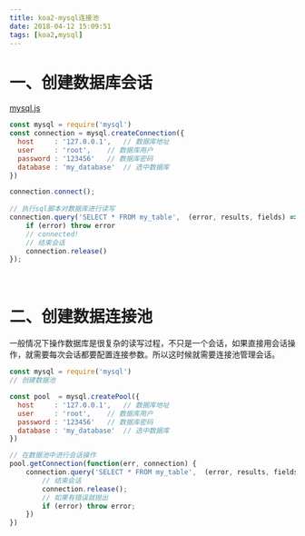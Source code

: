 ```yaml
---
title: koa2-mysql连接池
date: 2018-04-12 15:09:51
tags: [koa2,mysql]
---
```


# 一、创建数据库会话

[mysql.js](https://github.com/mysqljs/mysql#install)

```javascript
const mysql = require('mysql')
const connection = mysql.createConnection({
  host     : '127.0.0.1',   // 数据库地址
  user     : 'root',    // 数据库用户
  password : '123456'   // 数据库密码
  database : 'my_database'  // 选中数据库
})

connection.connect();
	
// 执行sql脚本对数据库进行读写 
connection.query('SELECT * FROM my_table',  (error, results, fields) => {
    if (error) throw error
    // connected! 
    // 结束会话
    connection.release() 
});
```

<br/>

# 二、创建数据连接池

一般情况下操作数据库是很复杂的读写过程，不只是一个会话，如果直接用会话操作，就需要每次会话都要配置连接参数。所以这时候就需要连接池管理会话。

```javascript
const mysql = require('mysql')
// 创建数据池

const pool  = mysql.createPool({
  host     : '127.0.0.1',   // 数据库地址
  user     : 'root',    // 数据库用户
  password : '123456'   // 数据库密码
  database : 'my_database'  // 选中数据库
})

// 在数据池中进行会话操作
pool.getConnection(function(err, connection) {
    connection.query('SELECT * FROM my_table',  (error, results, fields) => {
        // 结束会话
        connection.release();
        // 如果有错误就抛出
        if (error) throw error;
    })
})
```


